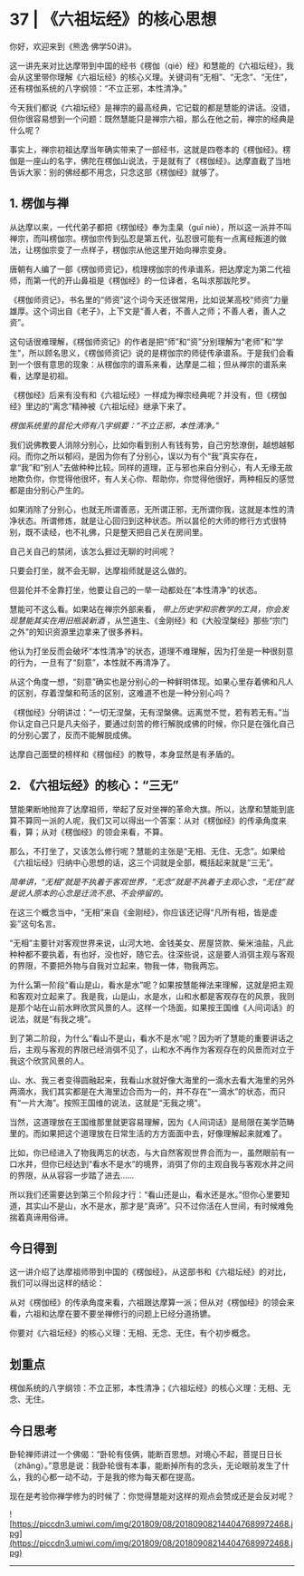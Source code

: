 # 37 | 《六祖坛经》的核心思想

你好，欢迎来到《熊逸·佛学50讲》。

这一讲先来对比达摩带到中国的经书《楞伽（qié）经》和慧能的《六祖坛经》，我会从这里带你理解《六祖坛经》的核心义理。关键词有“无相”、“无念”、“无住”，还有楞伽系统的八字纲领：“不立正邪，本性清净。”

今天我们都说《六祖坛经》是禅宗的最高经典，它记载的都是慧能的讲话。没错，但你很容易想到一个问题：既然慧能只是禅宗六祖，那么在他之前，禅宗的经典是什么呢？

事实上，禅宗初祖达摩当年确实带来了一部经书，这就是四卷本的《楞伽经》。楞伽是一座山的名字，佛陀在楞伽山说法，于是就有了《楞伽经》。达摩直截了当地告诉大家：别的佛经都不用念，只念这部《楞伽经》就够了。

## 1. 楞伽与禅

从达摩以来，一代代弟子都把《楞伽经》奉为圭臬（guī niè），所以这一派并不叫禅宗，而叫楞伽宗。楞伽宗传到弘忍是第五代，弘忍很可能有一点离经叛道的做法，让楞伽宗变了一点样子，楞伽宗从他这里开始向禅宗变身。

唐朝有人编了一部《楞伽师资记》，梳理楞伽宗的传承谱系，把达摩定为第二代祖师，而第一代的开山鼻祖是《楞伽经》的一位译者，名叫求那跋陀罗。

《楞伽师资记》，书名里的“师资”这个词今天还很常用，比如说某高校“师资”力量雄厚。这个词出自《老子》，上下文是“善人者，不善人之师；不善人者，善人之资”。

这句话很难理解，《楞伽师资记》的作者是把“师”和“资”分别理解为“老师”和“学生”，所以顾名思义，《楞伽师资记》说的是楞伽宗的师徒传承谱系。于是我们会看到一个很有意思的现象：从楞伽宗的谱系来看，达摩是二祖；但从禅宗的谱系来看，达摩是初祖。

《楞伽经》后来有没有和《六祖坛经》一样成为禅宗经典呢？并没有，但《楞伽经》里边的“离念”精神被《六祖坛经》继承下来了。

 *楞伽系统里的昙伦大师有八字纲要：“不立正邪，本性清净。”*

我们说佛教要人消除分别心，比如你看到别人有钱有势，自己穷愁潦倒，越想越郁闷。而你之所以郁闷，是因为你有了分别心，误以为有个“我”真实存在，拿“我”和“别人”去做种种比较。同样的道理，正与邪也来自分别心，有人无缘无故地欺负你，你觉得他很坏，有人关心你、帮助你，你觉得他很好，两种相反的感觉都是由分别心产生的。

如果消除了分别心，也就无所谓善恶，无所谓正邪，无所谓你我，这就是本性的清净状态。所谓修炼，就是让心回归到这种状态。所以昙伦的大师的修行方式很特别，既不读经，也不礼佛，只是整天把自己关在房间里。

自己关自己的禁闭，该怎么捱过无聊的时间呢？

只要会打坐，就不会无聊，达摩祖师就是这么做的。

但昙伦并不全靠打坐，他要让自己的一举一动都处在“本性清净”的状态。

慧能可不这么看。如果站在禅宗外部来看， *带上历史学和宗教学的工具，你会发现慧能其实在用旧瓶装新酒* ，从竺道生、《金刚经》和《大般涅槃经》那些“宗门之外”的知识资源里边拿来了很多养料。

他认为打坐反而会破坏“本性清净”的状态，道理不难理解，因为打坐是一种很刻意的行为，一旦有了“刻意”，本性就不再清净了。

从这个角度一想，“刻意”确实也是分别心的一种鲜明体现。如果心里存着佛和凡人的区别，存着涅槃和苟活的区别，这难道不也是一种分别心吗？

《楞伽经》分明讲过：“一切无涅槃，无有涅槃佛。远离觉不觉，若有若无有。”当你认定自己只是凡夫俗子，要通过刻苦的修行解脱成佛的时候，你只是在强化自己的分别心罢了，反而不能解脱成佛。

达摩自己面壁的榜样和《楞伽经》的教导，本身显然是有矛盾的。

## 2. 《六祖坛经》的核心：“三无”

慧能果断地抛弃了达摩祖师，举起了反对坐禅的革命大旗。所以，达摩和慧能到底算不算同一派的人呢，我们又可以得出一个答案：从对《楞伽经》的传承角度来看，算；从对《楞伽经》的领会来看，不算。

那么，不打坐了，又该怎么修行呢？慧能的主张是“无相、无住、无念”。如果给《六祖坛经》归纳中心思想的话，这三个词就是全部，概括起来就是“三无”。

 *简单讲，“无相”就是不执着于客观世界，“无念”就是不执着于主观心念，“无住”就是说人原本的心念是迁流不息、不会停留的。*

在这三个概念当中，“无相”来自《金刚经》，你应该还记得“凡所有相，皆是虚妄”这句名言。

“无相”主要针对客观世界来说，山河大地、金钱美女、房屋贷款、柴米油盐，凡此种种都不要执着，有也好，没也好，随它去。往深些说，这是要人消弭主观与客观的界限，不要把外物与自我对立起来，物我一体，物我两忘。

为什么第一阶段“看山是山，看水是水”呢？如果按慧能禅法来理解，这就是把主观和客观对立起来了。我是我，山是山，水是水，山和水都是客观存在的风景，我则是那个站在山前水畔欣赏风景的人。这样一个场面，如果按王国维《人间词话》的说法，就是“有我之境”。

到了第二阶段，为什么“看山不是山，看水不是水”呢？因为听了慧能的重要讲话之后，主观与客观的界限已经消弭不见了，山和水不再作为客观存在的风景而对立于我这个欣赏风景的人。

山、水、我三者变得圆融起来，我看山水就好像大海里的一滴水去看大海里的另外两滴水，我们其实都是在大海里边合而为一的，并不存在“一滴水”的状态，而只有“一片大海”。按照王国维的说法，这就是“无我之境”。

当然，这道理放在王国维那里就更容易理解，因为《人间词话》是局限在美学范畴里的。而如果把这个道理放在日常生活的方方面面中去，好像理解起来就难了。

比如，你已经进入了物我两忘的状态，与大自然客观世界合而为一，虽然眼前有一口水井，但你已经达到“看水不是水”的境界，消弭了你的主观自我与客观水井之间的界限，从从容容一步踏了进去……

所以我们还需要达到第三个阶段才行：“看山还是山，看水还是水。”但你心里要知道，其实山不是山，水不是水，那才是“真谛”。只不过你活在人世间，有时候难免揣着真谛用俗谛。

## 今日得到

这一讲介绍了达摩祖师带到中国的《楞伽经》，从这部书和《六祖坛经》的对比，我们可以得出这样的结论：

从对《楞伽经》的传承角度来看，六祖跟达摩算一派；但从对《楞伽经》的领会来看，六祖和达摩在要不要坐禅修行的问题上已经分道扬镳。

你要对《六祖坛经》的核心义理：无相、无念、无住，有个初步概念。

## 划重点

楞伽系统的八字纲领：不立正邪，本性清净；《六祖坛经》的核心义理：无相、无念、无住。

## 今日思考

卧轮禅师讲过一个佛偈：“卧轮有伎俩，能断百思想。对境心不起，菩提日日长（zhǎng）。”意思是说：我卧轮很有本事，能断掉所有的念头，无论眼前发生了什么，我的心都一动不动，于是我的修为每天都在提高。

现在是考验你禅学修为的时候了：你觉得慧能对这样的观点会赞成还是会反对呢？

![https://piccdn3.umiwi.com/img/201809/08/201809082144047689972468.jpg](https://piccdn3.umiwi.com/img/201809/08/201809082144047689972468.jpg)

---
